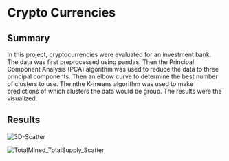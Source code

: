 # Crypto Currencies

## Summary
In this project, cryptocurrencies were evaluated for an investment bank. The data was first preprocessed using pandas.
Then the Principal Component Analysis (PCA) algorithm was used to reduce the data to three principal components. Then
an elbow curve to determine the best number of clusters to use. The nthe K-means algorithm was used to make predictions
of which clusters the data would be group. The results were the visualized.

## Results

![3D-Scatter](https://user-images.githubusercontent.com/103155045/195739847-5b7693bf-0a67-4653-a04d-22d76196098a.png)

![TotalMined_TotalSupply_Scatter](https://user-images.githubusercontent.com/103155045/195739872-d5b6d5f2-f676-4b66-8fd6-12eaa57e1e30.png)

